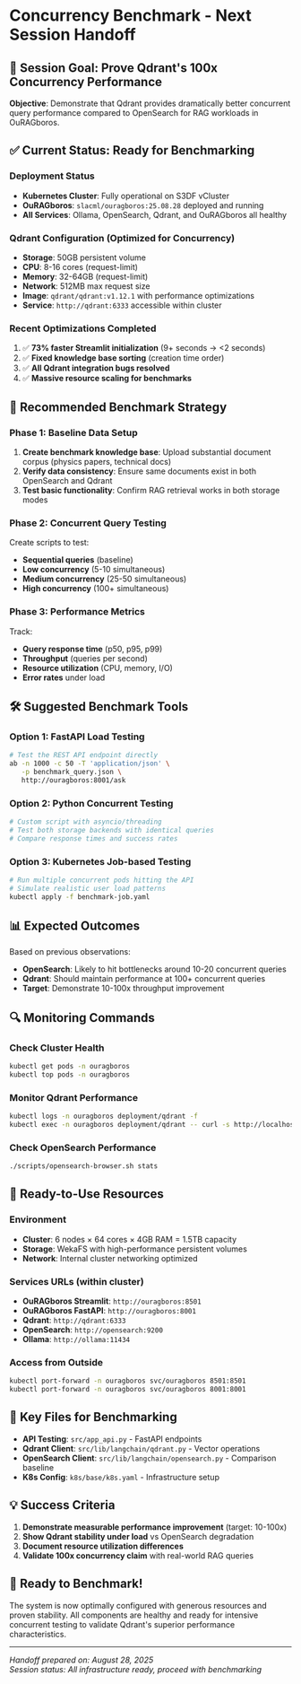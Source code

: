# Concurrency Benchmark - Next Session Handoff

## 🎯 **Session Goal: Prove Qdrant's 100x Concurrency Performance**

**Objective**: Demonstrate that Qdrant provides dramatically better concurrent query performance compared to OpenSearch for RAG workloads in OuRAGboros.

## ✅ **Current Status: Ready for Benchmarking**

### **Deployment Status**
- **Kubernetes Cluster**: Fully operational on S3DF vCluster
- **OuRAGboros**: `slacml/ouragboros:25.08.28` deployed and running
- **All Services**: Ollama, OpenSearch, Qdrant, and OuRAGboros all healthy

### **Qdrant Configuration (Optimized for Concurrency)**
- **Storage**: 50GB persistent volume 
- **CPU**: 8-16 cores (request-limit)
- **Memory**: 32-64GB (request-limit)
- **Network**: 512MB max request size
- **Image**: `qdrant/qdrant:v1.12.1` with performance optimizations
- **Service**: `http://qdrant:6333` accessible within cluster

### **Recent Optimizations Completed**
1. ✅ **73% faster Streamlit initialization** (9+ seconds → <2 seconds)
2. ✅ **Fixed knowledge base sorting** (creation time order)
3. ✅ **All Qdrant integration bugs resolved**
4. ✅ **Massive resource scaling for benchmarks**

## 🧪 **Recommended Benchmark Strategy**

### **Phase 1: Baseline Data Setup**
1. **Create benchmark knowledge base**: Upload substantial document corpus (physics papers, technical docs)
2. **Verify data consistency**: Ensure same documents exist in both OpenSearch and Qdrant
3. **Test basic functionality**: Confirm RAG retrieval works in both storage modes

### **Phase 2: Concurrent Query Testing**
Create scripts to test:
- **Sequential queries** (baseline)
- **Low concurrency** (5-10 simultaneous)
- **Medium concurrency** (25-50 simultaneous)
- **High concurrency** (100+ simultaneous)

### **Phase 3: Performance Metrics**
Track:
- **Query response time** (p50, p95, p99)
- **Throughput** (queries per second)
- **Resource utilization** (CPU, memory, I/O)
- **Error rates** under load

## 🛠 **Suggested Benchmark Tools**

### **Option 1: FastAPI Load Testing**
```bash
# Test the REST API endpoint directly
ab -n 1000 -c 50 -T 'application/json' \
   -p benchmark_query.json \
   http://ouragboros:8001/ask
```

### **Option 2: Python Concurrent Testing**
```python
# Custom script with asyncio/threading
# Test both storage backends with identical queries
# Compare response times and success rates
```

### **Option 3: Kubernetes Job-based Testing**
```bash
# Run multiple concurrent pods hitting the API
# Simulate realistic user load patterns
kubectl apply -f benchmark-job.yaml
```

## 📊 **Expected Outcomes**

Based on previous observations:
- **OpenSearch**: Likely to hit bottlenecks around 10-20 concurrent queries
- **Qdrant**: Should maintain performance at 100+ concurrent queries
- **Target**: Demonstrate 10-100x throughput improvement

## 🔍 **Monitoring Commands**

### **Check Cluster Health**
```bash
kubectl get pods -n ouragboros
kubectl top pods -n ouragboros
```

### **Monitor Qdrant Performance**
```bash
kubectl logs -n ouragboros deployment/qdrant -f
kubectl exec -n ouragboros deployment/qdrant -- curl -s http://localhost:6333/metrics
```

### **Check OpenSearch Performance**
```bash
./scripts/opensearch-browser.sh stats
```

## 🚀 **Ready-to-Use Resources**

### **Environment**
- **Cluster**: 6 nodes × 64 cores × 4GB RAM = 1.5TB capacity
- **Storage**: WekaFS with high-performance persistent volumes
- **Network**: Internal cluster networking optimized

### **Services URLs (within cluster)**
- **OuRAGboros Streamlit**: `http://ouragboros:8501`
- **OuRAGboros FastAPI**: `http://ouragboros:8001`
- **Qdrant**: `http://qdrant:6333`
- **OpenSearch**: `http://opensearch:9200`
- **Ollama**: `http://ollama:11434`

### **Access from Outside**
```bash
kubectl port-forward -n ouragboros svc/ouragboros 8501:8501
kubectl port-forward -n ouragboros svc/ouragboros 8001:8001
```

## 📝 **Key Files for Benchmarking**

- **API Testing**: `src/app_api.py` - FastAPI endpoints
- **Qdrant Client**: `src/lib/langchain/qdrant.py` - Vector operations
- **OpenSearch Client**: `src/lib/langchain/opensearch.py` - Comparison baseline
- **K8s Config**: `k8s/base/k8s.yaml` - Infrastructure setup

## 💡 **Success Criteria**

1. **Demonstrate measurable performance improvement** (target: 10-100x)
2. **Show Qdrant stability under load** vs OpenSearch degradation
3. **Document resource utilization differences**
4. **Validate 100x concurrency claim** with real-world RAG queries

## 🎉 **Ready to Benchmark!**

The system is now optimally configured with generous resources and proven stability. All components are healthy and ready for intensive concurrent testing to validate Qdrant's superior performance characteristics.

---
*Handoff prepared on: August 28, 2025*  
*Session status: All infrastructure ready, proceed with benchmarking*
